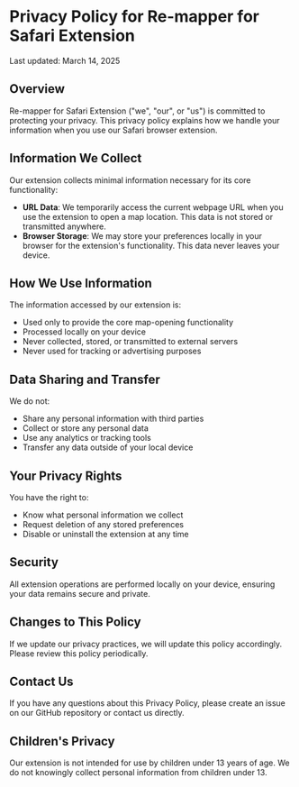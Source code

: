 # Privacy Policy for Re-mapper for Safari Extension

Last updated: March 14, 2025

## Overview

Re-mapper for Safari Extension ("we", "our", or "us") is committed to protecting your privacy. This privacy policy explains how we handle your information when you use our Safari browser extension.

## Information We Collect

Our extension collects minimal information necessary for its core functionality:

- **URL Data**: We temporarily access the current webpage URL when you use the extension to open a map location. This data is not stored or transmitted anywhere.
- **Browser Storage**: We may store your preferences locally in your browser for the extension's functionality. This data never leaves your device.

## How We Use Information

The information accessed by our extension is:
- Used only to provide the core map-opening functionality
- Processed locally on your device
- Never collected, stored, or transmitted to external servers
- Never used for tracking or advertising purposes

## Data Sharing and Transfer

We do not:
- Share any personal information with third parties
- Collect or store any personal data
- Use any analytics or tracking tools
- Transfer any data outside of your local device

## Your Privacy Rights

You have the right to:
- Know what personal information we collect
- Request deletion of any stored preferences
- Disable or uninstall the extension at any time

## Security

All extension operations are performed locally on your device, ensuring your data remains secure and private.

## Changes to This Policy

If we update our privacy practices, we will update this policy accordingly. Please review this policy periodically.

## Contact Us

If you have any questions about this Privacy Policy, please create an issue on our GitHub repository or contact us directly.

## Children's Privacy

Our extension is not intended for use by children under 13 years of age. We do not knowingly collect personal information from children under 13.